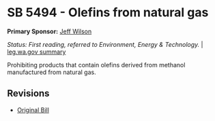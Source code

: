 # SB 5494 - Olefins from natural gas
**Primary Sponsor:** [Jeff Wilson](/person/leg/jeff.wilson.md)

*Status: First reading, referred to Environment, Energy & Technology.* | [leg.wa.gov summary](https://app.leg.wa.gov/billsummary?BillNumber=5494&Year=2021)

Prohibiting products that contain olefins derived from methanol manufactured from natural gas.

## Revisions
* [Original Bill](1/)